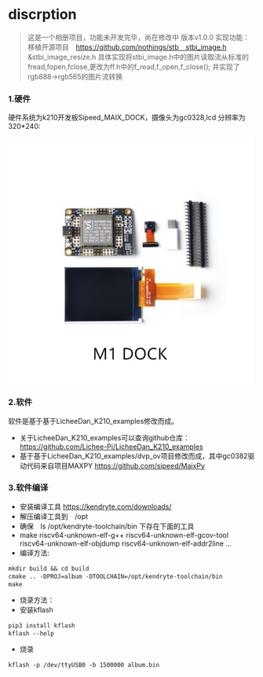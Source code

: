 # discrption
> 这是一个相册项目，功能未开发完毕，尚在修改中
> 版本v1.0.0
> 实现功能：移植开源项目　https://github.com/nothings/stb　stbi_image.h &stbi_image_resize.h
> 具体实现将stbi_image.h中的图片读取流从标准的fread,fopen,fclose,更改为ff.h中的f_read,f_open,f_close();
> 并实现了rgb888->rgb565的图片流转换

### 1.硬件
硬件系统为k210开发板Sipeed_MAIX_DOCK，摄像头为gc0328,lcd 分辨率为320*240:

![](img/maix_dock.jpg)
### 2.软件
软件是基于基于LicheeDan_K210_examples修改而成。
* 关于LicheeDan_K210_examples可以查询github仓库：
         https://github.com/Lichee-Pi/LicheeDan_K210_examples
* 基于基于LicheeDan_K210_examples/dvp_ov项目修改而成，其中gc0382驱动代码来自项目MAXPY
        https://github.com/sipeed/MaixPy
### 3.软件编译
* 安装编译工具 https://kendryte.com/downloads/
* 解压编译工具到　/opt
* 确保　ls /opt/kendryte-toolchain/bin 下存在下面的工具
* make                           riscv64-unknown-elf-g++         riscv64-unknown-elf-gcov-tool      riscv64-unknown-elf-objdump
riscv64-unknown-elf-addr2line ...
* 编译方法:
```shell
mkdir build && cd build
cmake .. -DPROJ=album -DTOOLCHAIN=/opt/kendryte-toolchain/bin 
make
```
* 烧录方法：
* 安装kflash
```shell
pip3 install kflash
kflash --help
```
* 烧录
```shell
kflash -p /dev/ttyUSB0 -b 1500000 album.bin
```
